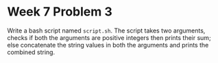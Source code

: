 # Week 7 Problem 3

Write a bash script named ` script.sh `. The script takes two arguments, checks if both the arguments are positive integers then prints their sum; else concatenate the string values in both the arguments and prints the combined string.